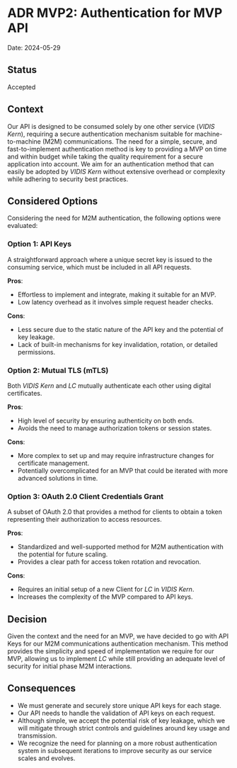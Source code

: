 # ADR MVP2: Authentication for MVP API

Date: 2024-05-29

## Status

Accepted

## Context

Our API is designed to be consumed solely by one other service (_VIDIS Kern_), requiring a secure authentication mechanism suitable for machine-to-machine (M2M) communications. The need for a simple, secure, and fast-to-implement authentication method is key to providing a MVP on time and within budget while taking the quality requirement for a secure application into account. We aim for an authentication method that can easily be adopted by _VIDIS Kern_ without extensive overhead or complexity while adhering to security best practices.

## Considered Options

Considering the need for M2M authentication, the following options were evaluated:

### Option 1: API Keys

A straightforward approach where a unique secret key is issued to the consuming service, which must be included in all API requests.

**Pros**:

- Effortless to implement and integrate, making it suitable for an MVP.
- Low latency overhead as it involves simple request header checks.

**Cons**:

- Less secure due to the static nature of the API key and the potential of key leakage.
- Lack of built-in mechanisms for key invalidation, rotation, or detailed permissions.

### Option 2: Mutual TLS (mTLS)

Both _VIDIS Kern_ and _LC_ mutually authenticate each other using digital certificates.

**Pros**:

- High level of security by ensuring authenticity on both ends.
- Avoids the need to manage authorization tokens or session states.

**Cons**:

- More complex to set up and may require infrastructure changes for certificate management.
- Potentially overcomplicated for an MVP that could be iterated with more advanced solutions in time.

### Option 3: OAuth 2.0 Client Credentials Grant

A subset of OAuth 2.0 that provides a method for clients to obtain a token representing their authorization to access resources.

**Pros**:

- Standardized and well-supported method for M2M authentication with the potential for future scaling.
- Provides a clear path for access token rotation and revocation.

**Cons**:

- Requires an initial setup of a new Client for _LC_ in _VIDIS Kern_.
- Increases the complexity of the MVP compared to API keys.

## Decision

Given the context and the need for an MVP, we have decided to go with API Keys for our M2M communications authentication mechanism. This method provides the simplicity and speed of implementation we require for our MVP, allowing us to implement _LC_ while still providing an adequate level of security for initial phase M2M interactions.

## Consequences

- We must generate and securely store unique API keys for each stage.
- Our API needs to handle the validation of API keys on each request.
- Although simple, we accept the potential risk of key leakage, which we will mitigate through strict controls and guidelines around key usage and transmission.
- We recognize the need for planning on a more robust authentication system in subsequent iterations to improve security as our service scales and evolves.
